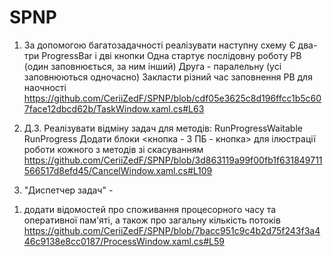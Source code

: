 # SPNP
1. За допомогою багатозадачності реалізувати наступну схему
Є два-три ProgressBar і дві кнопки
Одна стартує послідовну роботу РВ (один заповнюється, за ним інший)
Друга - паралельну (усі заповнюються одночасно)
Закласти різний час заповнення РВ для наочності
https://github.com/CeriiZedF/SPNP/blob/cdf05e3625c8d196ffcc1b5c607face12dbcd62b/TaskWindow.xaml.cs#L63

2. Д.З. Реалізувати відміну задач для методів:
RunProgressWaitable
RunProgress
Додати блоки <кнопка - 3 ПБ - кнопка>
для ілюстрації роботи кожного з методів зі скасуванням
https://github.com/CeriiZedF/SPNP/blob/3d863119a99f00fb1f631849711566517d8efd45/CancelWindow.xaml.cs#L109

3. "Диспетчер задач" -
1) додати відомостей про споживання процесорного часу та оперативної пам'яті, а також про загальну кількість потоків
https://github.com/CeriiZedF/SPNP/blob/7bacc951c9c4b2d75f243f3a446c9138e8cc0187/ProcessWindow.xaml.cs#L59
